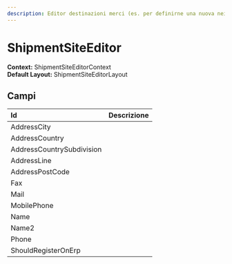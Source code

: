 ```yaml
---
description: Editor destinazioni merci (es. per definirne una nuova nei documenti di vendita)
---
```

# ShipmentSiteEditor

**Context:** ShipmentSiteEditorContext  
**Default Layout:** ShipmentSiteEditorLayout

## Campi

| Id | Descrizione |
| :--- | :--- |
| AddressCity |  |
| AddressCountry |  |
| AddressCountrySubdivision |  |
| AddressLine |  |
| AddressPostCode |  |
| Fax |  |
| Mail |  |
| MobilePhone |  |
| Name |  |
| Name2 |  |
| Phone |  |
| ShouldRegisterOnErp |  |

